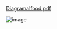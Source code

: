 [DiagramaIfood.pdf](https://github.com/user-attachments/files/20893215/DiagramaIfood.pdf)

![image](https://github.com/user-attachments/assets/3f575c17-0947-4f93-b5f8-4c29863f5a88)
